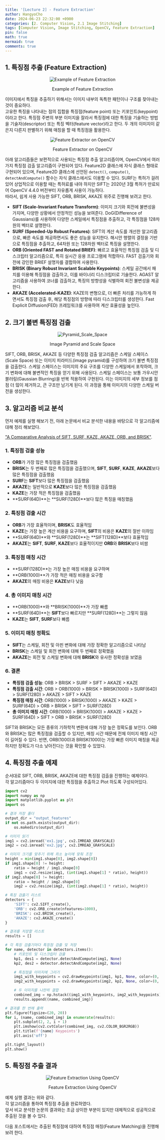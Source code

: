 ```yaml
---
title: '[Lecture 2] - Feature Extraction'
author: HangyoCho
date: 2024-06-23 22:32:00 +0900
categories: [2. Computer Vision, 2.1 Image Stitching]
tags: [Computer Vision, Image Stitching, OpenCV, Feature Extraction]
pin: false
math: true
mermaid: true
comments: true
---
```


## 1. 특징점 추출 (Feature Extraction)
<div style="text-align: center;">
  <img src="https://miro.medium.com/v2/resize:fit:700/0*frzlaC71UDZkepF3.jpg" alt="Example of Feature Extraction"/>
  <p>Example of Feature Extraction</p>
</div>

이미지에서 특징을 추출하기 위해서는 이미지 내부의 독특한 패턴이나 구조를 찾아내는 것이 중요하다.  
고유한 특징을 나타내는 점의 집합을 특징점(feature point) 또는 키포인트(keypoint)이라고 한다. 특징점 주변의 부분 이미지을 잘라서 특징점에 대한 특징을 기술하는 방법을 기술자(descriptor) 또는 특징 벡터(feature vector)라고 한다. 두 개의 이미지이 같은지 다른지 판별하기 위해 매칭을 할 때 특징점을 활용한다.

<div style="text-align: center;">
  <img src="../../image/feature extraction/opencv_extractor.jpg" alt="Feature Extractor on OpenCV"/>
  <p>Feature Extractor on OpenCV</p>
</div>

아래 알고리즘들은 보편적으로 사용되는 특징점 추출 알고리즘이며, OpenCV에서 여러 가지 특징점 검출 알고리즘이 구현되어 있다. Feature2D 클래스에 자식 클래스 형태로 구현되어 있으며, Feature2D 클래스에 선언된 `detect()`, `compute()`, `detectAndCompute()` 함수는 자식 클래스에서도 이용할 수 있다. SURF는 특허가 걸려있어 상업적으로 이용할 때는 특허료를 내야 하지만 SIFT는 2020년 3월 특허가 만료되어 OpenCV 4.4.0 버전부터 자유롭게 사용이 가능하다.  
따라서, 쉽게 사용 가능한 SIFT, ORB, BRISK, AKAZE 위주로 진행해 보려고 한다.

- **SIFT (Scale-Invariant Feature Transform)**: 이미지 크기와 회전에 불변성을 가지며, 다양한 상황에서 안정적인 성능을 보여준다. DoG(Difference of Gaussians)를 사용하여 다양한 스케일에서 특징점을 추출하고, 각 특징점을 128차원의 벡터로 설명한다.
- **SURF (Speeded-Up Robust Features)**: SIFT의 계산 속도를 개선한 알고리즘으로, 빠른 속도를 제공하면서도 좋은 성능을 유지한다. 해시안 행렬의 결정을 기반으로 특징점을 추출하고, 64차원 또는 128차원 벡터로 특징을 설명한다.
- **ORB (Oriented FAST and Rotated BRIEF)**: 빠르고 효율적인 특징점 검출 및 디스크립터 알고리즘으로, 특히 실시간 응용 프로그램에 적합하다. FAST 검출기와 회전에 강인한 BRIEF 설명자를 결합하여 사용한다.
- **BRISK (Binary Robust Invariant Scalable Keypoints)**: 스케일 공간에서 패치를 이용해 특징점을 검출하고, 이를 바이너리 디스크립터로 기술한다. AGAST 알고리즘을 사용하여 코너를 검출하고, 특징의 방향성을 식별하여 회전 불변성을 제공한다.
- **AKAZE (Accelerated-KAZE)**: KAZE의 변형으로, 더 빠른 처리를 가능하게 하면서도 특징점 검출 후, 해당 특징점의 방향에 따라 디스크립터를 생성한다. Fast Explicit Diffusion(FED) 프레임워크를 사용하여 계산 효율성을 높인다.

## 2. 크기 불변 특징점 검출

<div style="text-align: center;">
  <img src="../../image/feature extraction/pyramid_space.png" alt="Pyramid_Scale_Space"/>
  <p>Image Pyramid and Scale Space</p>
</div>

SIFT, ORB, BRISK, AKAZE 등 다양한 특징점 검출 알고리즘은 스케일 스페이스(Scale Space) 또는 이미지 피라미드(image pyramid)를 구성하여 크기 불변 특징점을 검출한다. 스케일 스페이스는 이미지의 주요 구조를 다양한 스케일에서 포착하여, 크기 변화에 대해 불변적인 특징을 얻기 위해 사용된다. 스케일 스페이스는 보통 가우시안 블러링(Gaussian Blurring)을 반복 적용하여 구현된다. 이는 이미지의 세부 정보를 점점 더 많이 제거하고, 큰 구조만 남기게 된다. 이 과정을 통해 이미지의 다양한 스케일 버전을 생성한다.

## 3. 알고리즘 비교 분석
먼저 예제를 실행 해보기 전, 아래 논문에서 비교 분석한 내용을 바탕으로 각 알고리즘에 대해 정리 해보았다. 

["A Comparative Analysis of SIFT, SURF, KAZE,
AKAZE, ORB, and BRISK"](https://www.researchgate.net/publication/323561586_A_comparative_analysis_of_SIFT_SURF_KAZE_AKAZE_ORB_and_BRISK).

### 1. 특징점 검출 성능
- **ORB**가 가장 많은 특징점을 검출했음
- **BRISK**는 두 번째로 많은 특징점을 검출했으며, **SIFT**, **SURF**, **KAZE**, **AKAZE**보다 많은 특징점을 검출했음
- **SURF**는 **SIFT**보다 많은 특징점을 검출했음
- **AKAZE**는 일반적으로 **KAZE**보다 많은 특징점을 검출했음
- **KAZE**는 가장 적은 특징점을 검출했음
- **SURF(64D)**는 **SURF(128D)**보다 많은 특징을 매칭했음

### 2. 특징점 검출 시간
- **ORB**가 가장 효율적이며, **BRISK**도 효율적임
- **KAZE**는 가장 높은 계산 비용을 요구하며, **SIFT**의 비용은 **KAZE**의 절반 이하임
- **SURF(64D)**와 **SURF(128D)**는 **SIFT(128D)**보다 효율적임
- **AKAZE**는 **SIFT**, **SURF**, **KAZE**보다 효율적이지만 **ORB**와 **BRISK**보다 비쌈

### 3. 특징점 매칭 시간
- **SURF(128D)**는 가장 높은 매칭 비용을 요구하며
- **ORB(1000)**가 가장 적은 매칭 비용을 요구함
- **AKAZE**의 매칭 비용은 **KAZE**보다 낮음

### 4. 총 이미지 매칭 시간
- **ORB(1000)**와 **BRISK(1000)**가 가장 빠름
- **SURF(64D)**는 **SIFT**보다 빠르지만 **SURF(128D)**는 그렇지 않음
- **KAZE**는 **SIFT**, **SURF**보다 빠름

### 5. 이미지 매칭 정확도
- **SIFT**는 스케일, 회전 및 아핀 변화에 대해 가장 정확한 알고리즘으로 나타남
- **BRISK**는 스케일 및 회전 변화에 대해 두 번째로 정확했음
- **AKAZE**는 회전 및 스케일 변화에 대해 **BRISK**와 유사한 정확성을 보였음

### 6. 결론
- **특징점 검출 성능**: ORB > BRISK > SURF > SIFT > AKAZE > KAZE
- **특징점 검출 시간**: ORB > ORB(1000) > BRISK > BRISK(1000) > SURF(64D) > SURF(128D) > AKAZE > SIFT > KAZE
- **특징점 매칭 시간**: ORB(1000) > BRISK(1000) > AKAZE > KAZE > SURF(64D) > ORB > BRISK > SIFT > SURF(128D)
- **총 이미지 매칭 시간**: ORB(1000) > BRISK(1000) > AKAZE > KAZE > SURF(64D) > SIFT > ORB > BRISK > SURF(128D)

SIFT와 BRISK는 모든 종류의 기하학적 변환에 대해 가장 높은 정확도를 보인다. ORB와 BRISK는 많은 특징점을 검출할 수 있지만, 매칭 시간 때문에 전체 이미지 매칭 시간이 길어질 수 있다. 반면, ORB(1000)과 BRISK(1000)는 가장 빠른 이미지 매칭을 제공하지만 정확도가 다소 낮아진다는 것을 확인할 수 있었다. 

## 4. 특징점 추출 예제
순서대로 SIFT, ORB, BRISK, AKAZE에 대한 특징점 검출을 진행하는 예제이다.  
각 알고리즘마다 두 이미지에 대한 특징점을 추출하고 Plot 하도록 구성되어있다.

```python
import cv2
import numpy as np
import matplotlib.pyplot as plt
import os

# 결과 저장 폴더
output_dir = "output_features"
if not os.path.exists(output_dir):
    os.makedirs(output_dir)

# 이미지 읽기
img1 = cv2.imread('ex1.jpg', cv2.IMREAD_GRAYSCALE)
img2 = cv2.imread('ex2.jpg', cv2.IMREAD_GRAYSCALE)

# 이미지 크기를 맞추기 위해 최소 높이에 맞춰 조정
height = min(img1.shape[0], img2.shape[0])
if img1.shape[0] != height:
    ratio = height / img1.shape[0]
    img1 = cv2.resize(img1, (int(img1.shape[1] * ratio), height))
if img2.shape[0] != height:
    ratio = height / img2.shape[0]
    img2 = cv2.resize(img2, (int(img2.shape[1] * ratio), height))

# 특징 검출기 리스트
detectors = {
    'SIFT': cv2.SIFT_create(),
    'ORB': cv2.ORB_create(nfeatures=1000),
    'BRISK': cv2.BRISK_create(),
    'AKAZE': cv2.AKAZE_create()
}

# 결과를 저장할 리스트
results = []

# 각 특징 검출기마다 특징점 검출 및 저장
for name, detector in detectors.items():
    # 키포인트 및 디스크립터 검출
    kp1, des1 = detector.detectAndCompute(img1, None)
    kp2, des2 = detector.detectAndCompute(img2, None)

    # 특징점을 이미지에 그리기
    img1_with_keypoints = cv2.drawKeypoints(img1, kp1, None, color=(0, 255, 0), flags=cv2.DrawMatchesFlags_DRAW_RICH_KEYPOINTS)
    img2_with_keypoints = cv2.drawKeypoints(img2, kp2, None, color=(0, 255, 0), flags=cv2.DrawMatchesFlags_DRAW_RICH_KEYPOINTS)

    # 두 이미지를 나란히 결합
    combined_img = np.hstack((img1_with_keypoints, img2_with_keypoints))
    results.append((name, combined_img))

# 결과를 한 번에 출력
plt.figure(figsize=(20, 20))
for i, (name, combined_img) in enumerate(results):
    plt.subplot(2, 2, i + 1)
    plt.imshow(cv2.cvtColor(combined_img, cv2.COLOR_BGR2RGB))
    plt.title(f'{name} Keypoints')
    plt.axis('off')

plt.tight_layout()
plt.show()
```
## 5. 특징점 추출 결과
<div style="text-align: center;">
  <img src="../../image/feature extraction/feature extraction.png" alt="Feature Extraction Using OpenCV"/>
  <p>Feature Extraction Using OpenCV</p>
</div>

예제 실행 결과는 위와 같다.  
각 알고리즘을 통하여 특징점 추출을 완료하였다.  
앞서 비교 분석한 논문의 결과와는 조금 상이한 부분이 있지만 대체적으로 성공적으로 추출된 것을 볼 수 있다.  

다음 포스트에서는 추출된 특징점에 대하여 특징점 매칭(Feature Matching)을 진행해 보려 한다.
